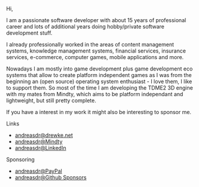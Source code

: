 Hi,

I am a passionate software developer with about 15 years of professional career and lots of additional years doing hobby/private software development stuff.

I already professionally worked in the areas of content management systems, knowledge management systems, financial services, insurance services, e-commerce, computer games, mobile applications and more.

Nowadays I am mostly into game development plus game development eco systems that allow to create platform independent games as I was from the beginning an (open source) operating system enthusiast - I love them, I like to support them.
So most of the time I am developing the TDME2 3D engine with my mates from Mindty, which aims to be platform independant and lightweight, but still pretty complete.

If you have a interest in my work it might also be interesting to sponsor me.

Links
- [andreasdr@drewke.net](https://drewke.net)
- [andreasdr@Mindty](https://www.mindty.com/andreasdrewke)
- [andreasdr@LinkedIn](https://de.linkedin.com/pub/andreas-drewke/26/15/490)

Sponsoring
- [andreasdr@PayPal](https://www.paypal.me/andreasdrewke)
- [andreasdr@Github Sponsors](https://github.com/sponsors/andreasdr)
